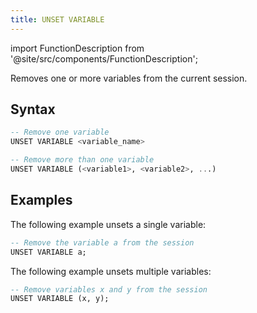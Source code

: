 ```yaml
---
title: UNSET VARIABLE
---
```

import FunctionDescription from '@site/src/components/FunctionDescription';

<FunctionDescription description="Introduced or updated: v1.2.609"/>

Removes one or more variables from the current session.

## Syntax

```sql
-- Remove one variable
UNSET VARIABLE <variable_name>

-- Remove more than one variable
UNSET VARIABLE (<variable1>, <variable2>, ...)
```

## Examples

The following example unsets a single variable:

```sql
-- Remove the variable a from the session
UNSET VARIABLE a;  
```

The following example unsets multiple variables:

```sql
-- Remove variables x and y from the session
UNSET VARIABLE (x, y); 
```